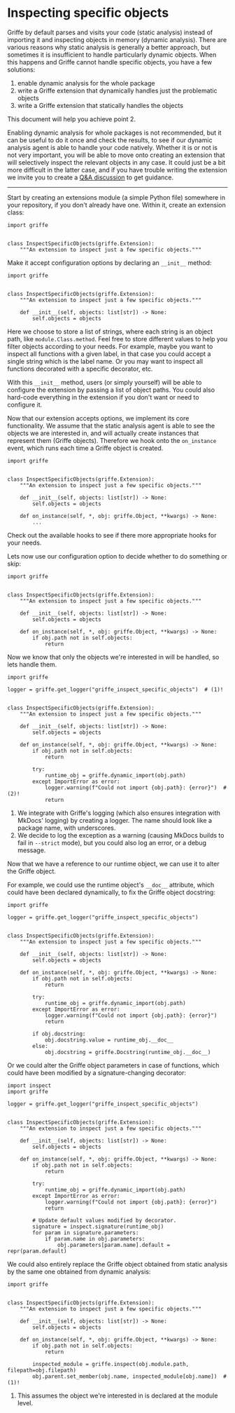 # Inspecting specific objects

Griffe by default parses and visits your code (static analysis) instead of importing it and inspecting objects in memory (dynamic analysis). There are various reasons why static analysis is generally a better approach, but sometimes it is insufficient to handle particularly dynamic objects. When this happens and Griffe cannot handle specific objects, you have a few solutions:

1. enable dynamic analysis for the whole package
1. write a Griffe extension that dynamically handles just the problematic objects
1. write a Griffe extension that statically handles the objects

This document will help you achieve point 2.

Enabling dynamic analysis for whole packages is not recommended, but it can be useful to do it once and check the results, to see if our dynamic analysis agent is able to handle your code natively. Whether it is or not is not very important, you will be able to move onto creating an extension that will selectively inspect the relevant objects in any case. It could just be a bit more difficult in the latter case, and if you have trouble writing the extension we invite you to create a [Q&A discussion](https://github.com/mkdocstrings/griffe/discussions/categories/q-a) to get guidance.

______________________________________________________________________

Start by creating an extensions module (a simple Python file) somewhere in your repository, if you don't already have one. Within it, create an extension class:

```
import griffe


class InspectSpecificObjects(griffe.Extension):
    """An extension to inspect just a few specific objects."""

```

Make it accept configuration options by declaring an `__init__` method:

```
import griffe


class InspectSpecificObjects(griffe.Extension):
    """An extension to inspect just a few specific objects."""

    def __init__(self, objects: list[str]) -> None:
        self.objects = objects

```

Here we choose to store a list of strings, where each string is an object path, like `module.Class.method`. Feel free to store different values to help you filter objects according to your needs. For example, maybe you want to inspect all functions with a given label, in that case you could accept a single string which is the label name. Or you may want to inspect all functions decorated with a specific decorator, etc.

With this `__init__` method, users (or simply yourself) will be able to configure the extension by passing a list of object paths. You could also hard-code everything in the extension if you don't want or need to configure it.

Now that our extension accepts options, we implement its core functionality. We assume that the static analysis agent is able to see the objects we are interested in, and will actually create instances that represent them (Griffe objects). Therefore we hook onto the `on_instance` event, which runs each time a Griffe object is created.

```
import griffe


class InspectSpecificObjects(griffe.Extension):
    """An extension to inspect just a few specific objects."""

    def __init__(self, objects: list[str]) -> None:
        self.objects = objects

    def on_instance(self, *, obj: griffe.Object, **kwargs) -> None:
        ...

```

Check out the available hooks to see if there more appropriate hooks for your needs.

Lets now use our configuration option to decide whether to do something or skip:

```
import griffe


class InspectSpecificObjects(griffe.Extension):
    """An extension to inspect just a few specific objects."""

    def __init__(self, objects: list[str]) -> None:
        self.objects = objects

    def on_instance(self, *, obj: griffe.Object, **kwargs) -> None:
        if obj.path not in self.objects:
            return

```

Now we know that only the objects we're interested in will be handled, so lets handle them.

```
import griffe

logger = griffe.get_logger("griffe_inspect_specific_objects")  # (1)!


class InspectSpecificObjects(griffe.Extension):
    """An extension to inspect just a few specific objects."""

    def __init__(self, objects: list[str]) -> None:
        self.objects = objects

    def on_instance(self, *, obj: griffe.Object, **kwargs) -> None:
        if obj.path not in self.objects:
            return

        try:
            runtime_obj = griffe.dynamic_import(obj.path)
        except ImportError as error:
            logger.warning(f"Could not import {obj.path}: {error}")  # (2)!
            return

```

1. We integrate with Griffe's logging (which also ensures integration with MkDocs' logging) by creating a logger. The name should look like a package name, with underscores.
1. We decide to log the exception as a warning (causing MkDocs builds to fail in `--strict` mode), but you could also log an error, or a debug message.

Now that we have a reference to our runtime object, we can use it to alter the Griffe object.

For example, we could use the runtime object's `__doc__` attribute, which could have been declared dynamically, to fix the Griffe object docstring:

```
import griffe

logger = griffe.get_logger("griffe_inspect_specific_objects")


class InspectSpecificObjects(griffe.Extension):
    """An extension to inspect just a few specific objects."""

    def __init__(self, objects: list[str]) -> None:
        self.objects = objects

    def on_instance(self, *, obj: griffe.Object, **kwargs) -> None:
        if obj.path not in self.objects:
            return

        try:
            runtime_obj = griffe.dynamic_import(obj.path)
        except ImportError as error:
            logger.warning(f"Could not import {obj.path}: {error}")
            return

        if obj.docstring:
            obj.docstring.value = runtime_obj.__doc__
        else:
            obj.docstring = griffe.Docstring(runtime_obj.__doc__)

```

Or we could alter the Griffe object parameters in case of functions, which could have been modified by a signature-changing decorator:

```
import inspect
import griffe

logger = griffe.get_logger("griffe_inspect_specific_objects")


class InspectSpecificObjects(griffe.Extension):
    """An extension to inspect just a few specific objects."""

    def __init__(self, objects: list[str]) -> None:
        self.objects = objects

    def on_instance(self, *, obj: griffe.Object, **kwargs) -> None:
        if obj.path not in self.objects:
            return

        try:
            runtime_obj = griffe.dynamic_import(obj.path)
        except ImportError as error:
            logger.warning(f"Could not import {obj.path}: {error}")
            return

        # Update default values modified by decorator.
        signature = inspect.signature(runtime_obj)
        for param in signature.parameters:
            if param.name in obj.parameters:
                obj.parameters[param.name].default = repr(param.default)

```

We could also entirely replace the Griffe object obtained from static analysis by the same one obtained from dynamic analysis:

```
import griffe


class InspectSpecificObjects(griffe.Extension):
    """An extension to inspect just a few specific objects."""

    def __init__(self, objects: list[str]) -> None:
        self.objects = objects

    def on_instance(self, *, obj: griffe.Object, **kwargs) -> None:
        if obj.path not in self.objects:
            return

        inspected_module = griffe.inspect(obj.module.path, filepath=obj.filepath)
        obj.parent.set_member(obj.name, inspected_module[obj.name])  # (1)!

```

1. This assumes the object we're interested in is declared at the module level.

